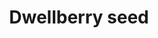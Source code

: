 ---
layout: item
title: Dwellberry seed
item-id: 5103
datatable: true
id: 5103
name: "Dwellberry seed"
members: true
lowalch: 10
highalch: 15
examine: "A dwellberry bush seed - plant in a bush patch."
monsters:
  - id: 6604
    name: "Mammoth"
    members: true
    combat_level: 80
    wiki_url: "https://oldschool.runescape.wiki/w/Mammoth"
    drops:
      - quantity: "2"
        rarity: 0.025
    image: "https://oldschool.runescape.wiki/images/thumb/a/a5/Mammoth.png/230px-Mammoth.png?956ac"
---